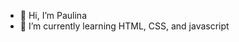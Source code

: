 - 👋 Hi, I’m Paulina
- 🌱 I’m currently learning HTML, CSS, and javascript


<!---
paulinamachaj/paulinamachaj is a ✨ special ✨ repository because its `README.md` (this file) appears on your GitHub profile.
You can click the Preview link to take a look at your changes.
--->
